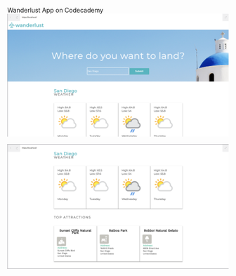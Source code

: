 Wanderlust App on Codecademy
![](https://github.com/davidagustin/Codecademy/blob/master/images/Screen%20Shot%202018-11-20%20at%206.07.09%20PM.png)

![](https://github.com/davidagustin/Codecademy/blob/master/images/Screen%20Shot%202018-11-20%20at%206.07.45%20PM.png)